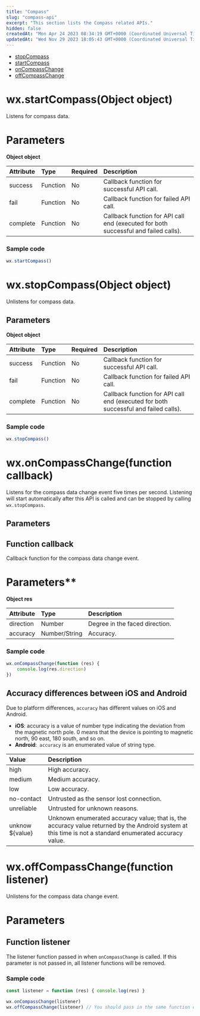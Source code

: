 ```yaml
---
title: "Compass"
slug: "compass-api"
excerpt: "This section lists the Compass related APIs."
hidden: false
createdAt: "Mon Apr 24 2023 08:34:19 GMT+0000 (Coordinated Universal Time)"
updatedAt: "Wed Nov 29 2023 18:05:43 GMT+0000 (Coordinated Universal Time)"
---
```

- [stopCompass](doc:compass-api#wxstopcompassobject-object)
- [startCompass](doc:compass-api#wxstartcompassobject-object)
- [onCompassChange](doc:compass-api#wxoncompasschangefunction-callback)
- [offCompassChange](doc:compass-api#wxoffcompasschangefunction-listener)

# wx.startCompass(Object object)

Listens for compass data.

# Parameters

**Object object**

| Attribute | Type     | Required | Description                                                                         |
| :-------- | :------- | :------- | :---------------------------------------------------------------------------------- |
| success   | Function | No       | Callback function for successful API call.                                          |
| fail      | Function | No       | Callback function for failed API call.                                              |
| complete  | Function | No       | Callback function for API call end (executed for both successful and failed calls). |

### Sample code

```javascript JavaScript
wx.startCompass()
```

# wx.stopCompass(Object object)

Unlistens for compass data.

## Parameters

**Object object**

| Attribute | Type     | Required | Description                                                                         |
| :-------- | :------- | :------- | :---------------------------------------------------------------------------------- |
| success   | Function | No       | Callback function for successful API call.                                          |
| fail      | Function | No       | Callback function for failed API call.                                              |
| complete  | Function | No       | Callback function for API call end (executed for both successful and failed calls). |

### Sample code

```javascript JavaScript
wx.stopCompass()
```

# wx.onCompassChange(function callback)

Listens for the compass data change event five times per second. Listening will start automatically after this API is called and can be stopped by calling `wx.stopCompass`.

## Parameters

## Function callback

Callback function for the compass data change event.

# Parameters\*\*

**Object res**

| Attribute | Type          | Description                    |
| :-------- | :------------ | :----------------------------- |
| direction | Number        | Degree in the faced direction. |
| accuracy  | Number/String | Accuracy.                      |

### Sample code

```javascript JavaScript
wx.onCompassChange(function (res) {
	console.log(res.direction)
})
```

## Accuracy differences between iOS and Android

Due to platform differences, `accuracy` has different values on iOS and Android.

- **iOS**: accuracy is a value of number type indicating the deviation from the magnetic north pole. 0 means that the device is pointing to magnetic north, 90 east, 180 south, and so on.
- **Android**:` accuracy` is an enumerated value of string type.

| Value           | Description                                                                                                                                             |
| :-------------- | :------------------------------------------------------------------------------------------------------------------------------------------------------ |
| high            | High accuracy.                                                                                                                                          |
| medium          | Medium accuracy.                                                                                                                                        |
| low             | Low accuracy.                                                                                                                                           |
| no-contact      | Untrusted as the sensor lost connection.                                                                                                                |
| unreliable      | Untrusted for unknown reasons.                                                                                                                          |
| unknow ${value} | Unknown enumerated accuracy value; that is, the accuracy value returned by the Android system at this time is not a standard enumerated accuracy value. |

# wx.offCompassChange(function listener)

Unlistens for the compass data change event.

# Parameters

## Function listener

The listener function passed in when `onCompassChange` is called. If this parameter is not passed in, all listener functions will be removed.

### Sample code

```javascript JavaScript
const listener = function (res) { console.log(res) }

wx.onCompassChange(listener)
wx.offCompassChange(listener) // You should pass in the same function object as for the listener.
```
